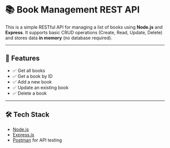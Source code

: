 # 📚 Book Management REST API

This is a simple RESTful API for managing a list of books using **Node.js** and **Express**. It supports basic CRUD operations (Create, Read, Update, Delete) and stores data **in memory** (no database required).

---

## 🚀 Features

- ✅ Get all books
- ✅ Get a book by ID
- ✅ Add a new book
- ✅ Update an existing book
- ✅ Delete a book

---

## 🛠️ Tech Stack

- [Node.js](https://nodejs.org/)
- [Express.js](https://expressjs.com/)
- [Postman](https://www.postman.com/) for API testing


